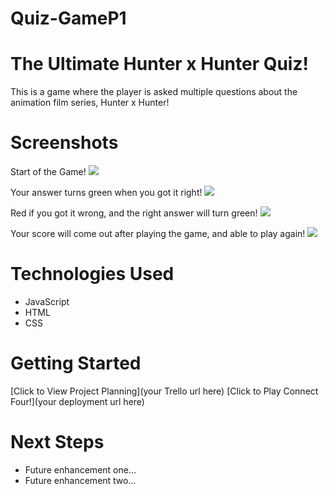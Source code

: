 # Quiz-GameP1

# The Ultimate Hunter x Hunter Quiz!
This is a game where the player is asked multiple questions about the animation film series, Hunter x Hunter! 

# Screenshots

Start of the Game!
<img src="https://imgur.com/Sm2HuiS.png">

Your answer turns green when you got it right!
<img src="https://imgur.com/c7zwu3D.png">

Red if you got it wrong, and the right answer will turn green!
<img src="https://imgur.com/0CBLKos.png">

Your score will come out after playing the game, and able to play again!
<img src="https://imgur.com/mWKAl7z.png">

# Technologies Used

- JavaScript
- HTML
- CSS

# Getting Started

[Click to View Project Planning](your Trello url here)
[Click to Play Connect Four!](your deployment url here)

# Next Steps

- Future enhancement one...
- Future enhancement two... 